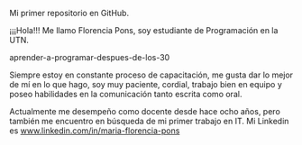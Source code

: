 Mi primer repositorio en GitHub.

¡¡¡Hola!!! Me llamo Florencia Pons, soy estudiante de Programación en la UTN.

aprender-a-programar-despues-de-los-30

Siempre estoy en constante proceso de capacitación, me gusta dar lo mejor de mí en lo que hago, soy muy paciente, cordial, trabajo bien en equipo y poseo habilidades en la comunicación tanto escrita como oral.

Actualmente me desempeño como docente desde hace ocho años, pero también me encuentro en búsqueda de mi primer trabajo en IT. Mi Linkedin es www.linkedin.com/in/maria-florencia-pons 
